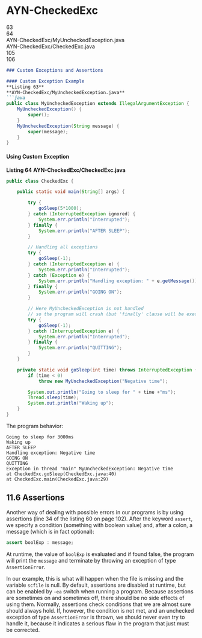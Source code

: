 # AYN-CheckedExc

63  
64  
AYN-CheckedExc/MyUncheckedException.java  
AYN-CheckedExc/CheckedExc.java  
105  
106  

```markdown
### Custom Exceptions and Assertions

#### Custom Exception Example
**Listing 63**
**AYN-CheckedExc/MyUncheckedException.java**
```java
public class MyUncheckedException extends IllegalArgumentException {
    MyUncheckedException() {
        super();
    }
    MyUncheckedException(String message) {
        super(message);
    }
}
```

#### Using Custom Exception
**Listing 64**
**AYN-CheckedExc/CheckedExc.java**
```java
public class CheckedExc {

    public static void main(String[] args) {

        try {
            goSleep(5*1000);
        } catch (InterruptedException ignored) {
            System.err.println("Interrupted");
        } finally {
            System.err.println("AFTER SLEEP");
        }

        // Handling all exceptions
        try {
            goSleep(-1);
        } catch (InterruptedException e) {
            System.err.println("Interrupted");
        } catch (Exception e) {
            System.err.println("Handling exception: " + e.getMessage());
        } finally {
            System.err.println("GOING ON");
        }

        // Here MyUncheckedException is not handled
        // so the program will crash (but 'finally' clause will be executed anyway)
        try {
            goSleep(-1);
        } catch (InterruptedException e) {
            System.err.println("Interrupted");
        } finally {
            System.err.println("QUITTING");
        }
    }

    private static void goSleep(int time) throws InterruptedException {
        if (time < 0)
            throw new MyUncheckedException("Negative time");

        System.out.println("Going to sleep for " + time +"ms");
        Thread.sleep(time);
        System.out.println("Waking up");
    }
}
```

The program behavior:
```
Going to sleep for 3000ms
Waking up
AFTER SLEEP
Handling exception: Negative time
GOING ON
QUITTING
Exception in thread "main" MyUncheckedException: Negative time
at CheckedExc.goSleep(CheckedExc.java:40)
at CheckedExc.main(CheckedExc.java:29)
```

## 11.6 Assertions

Another way of dealing with possible errors in our programs is by using assertions (line 34 of the listing 60 on page 102). After the keyword `assert`, we specify a condition (something with boolean value) and, after a colon, a message (which is in fact optional):

```java
assert boolExp : message;
```

At runtime, the value of `boolExp` is evaluated and if found false, the program will print the `message` and terminate by throwing an exception of type `AssertionError`.

In our example, this is what will happen when the file is missing and the variable `scfile` is null. By default, assertions are disabled at runtime, but can be enabled by `-ea` switch when running a program. Because assertions are sometimes on and sometimes off, there should be no side effects of using them. Normally, assertions check conditions that we are almost sure should always hold. If, however, the condition is not met, and an unchecked exception of type `AssertionError` is thrown, we should never even try to handle it, because it indicates a serious flaw in the program that just must be corrected.
```
